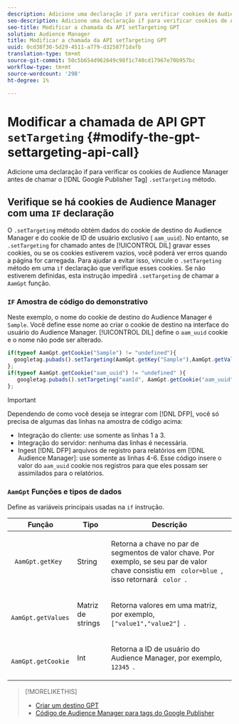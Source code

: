 ```yaml
---
description: Adicione uma declaração if para verificar cookies de Audience Manager antes de chamar o método Google Publisher Tag .setTargeting.
seo-description: Adicione uma declaração if para verificar cookies de Audience Manager antes de chamar o método Google Publisher Tag .setTargeting.
seo-title: Modificar a chamada da API setTargeting GPT
solution: Audience Manager
title: Modificar a chamada da API setTargeting GPT
uuid: 0cd38f30-5d29-4511-a779-d32587f1dafb
translation-type: tm+mt
source-git-commit: 50c5b654d962649c98f1c740cd17967e70b957bc
workflow-type: tm+mt
source-wordcount: '298'
ht-degree: 1%

---
```



# Modificar a chamada de API GPT `setTargeting` {#modify-the-gpt-settargeting-api-call}

Adicione uma declaração if para verificar os cookies de Audience Manager antes de chamar o [!DNL Google Publisher Tag] `.setTargeting` método.

## Verifique se há cookies de Audience Manager com uma `IF` declaração

O `.setTargeting` método obtém dados do cookie de destino do Audience Manager e do cookie de ID de usuário exclusivo ( `aam_uuid`). No entanto, se `.setTargeting` for chamado antes de [!UICONTROL DIL] gravar esses cookies, ou se os cookies estiverem vazios, você poderá ver erros quando a página for carregada. Para ajudar a evitar isso, vincule o `.setTargeting` método em uma `if` declaração que verifique esses cookies. Se não estiverem definidas, esta instrução impedirá `.setTargeting` de chamar a `AamGpt` função.

### `IF` Amostra de código do demonstrativo

Neste exemplo, o nome do cookie de destino do Audience Manager é `Sample`. Você define esse nome ao criar o cookie de destino na interface do usuário do Audience Manager. [!UICONTROL DIL] define o `aam_uuid` cookie e o nome não pode ser alterado.

```js
if(typeof AamGpt.getCookie("Sample") != "undefined"){ 
  googletag.pubads().setTargeting(AamGpt.getKey("Sample"),AamGpt.getValues("Sample")); 
}; 
if(typeof AamGpt.getCookie("aam_uuid") != "undefined" ){ 
   googletag.pubads().setTargeting("aamId", AamGpt.getCookie("aam_uuid")); 
};
```

>[!IMPORTANT]
>
>Dependendo de como você deseja se integrar com [!DNL DFP], você só precisa de algumas das linhas na amostra de código acima:
>
>* Integração do cliente: use somente as linhas 1 a 3.
>* Integração do servidor: nenhuma das linhas é necessária.
>* Ingest [!DNL DFP] arquivos de registro para relatórios em [!DNL Audience Manager]: use somente as linhas 4-6. Esse código insere o valor do `aam_uuid` cookie nos registros para que eles possam ser assimilados para o relatórios.


### `AamGpt` Funções e tipos de dados

Define as variáveis principais usadas na `if` instrução.

<table id="table_881391C9BDDF4FACAFC37A47B14B31A1"> 
 <thead> 
  <tr> 
   <th colname="col1" class="entry"> Função </th> 
   <th colname="col2" class="entry"> Tipo </th> 
   <th colname="col3" class="entry"> Descrição </th> 
  </tr> 
 </thead>
 <tbody> 
  <tr> 
   <td colname="col1"> <p> <code> AamGpt.getKey </code> </p> </td> 
   <td colname="col2"> <p>String   </p> </td> 
   <td colname="col3"> <p>Retorna a chave no par de segmentos de valor chave. Por exemplo, se seu par de valor chave consistiu em <code> color=blue </code>, isso retornará <code> color </code>. </p> </td> 
  </tr> 
  <tr> 
   <td colname="col1"> <p> <code> AamGpt.getValues </code> </p> </td> 
   <td colname="col2"> <p>Matriz de strings </p> </td> 
   <td colname="col3"> <p>Retorna valores em uma matriz, por exemplo, <code> ["value1","value2"] </code>. </p> </td> 
  </tr> 
  <tr> 
   <td colname="col1"> <p> <code> AamGpt.getCookie </code> </p> </td> 
   <td colname="col2"> <p>Int </p> </td> 
   <td colname="col3"> <p>Retorna a ID de usuário do Audience Manager, por exemplo, <code> 12345 </code>. </p> </td> 
  </tr>
 </tbody>
</table>

>[!MORELIKETHIS]
>
>* [Criar um destino GPT](../../integration/gpt-aam-destination/gpt-aam-create-destination.md)
>* [Código de Audience Manager para tags do Google Publisher](../../integration/gpt-aam-destination/gpt-aam-aamgpt-code.md)

